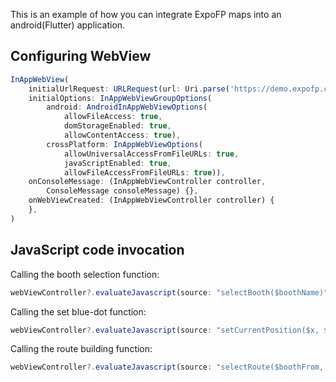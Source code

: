 This is an example of how you can integrate ExpoFP maps into an android(Flutter) application.

## Configuring WebView

```js
InAppWebView(
    initialUrlRequest: URLRequest(url: Uri.parse('https://demo.expofp.com')),
    initialOptions: InAppWebViewGroupOptions(
        android: AndroidInAppWebViewOptions(
            allowFileAccess: true,
            domStorageEnabled: true,
            allowContentAccess: true),
        crossPlatform: InAppWebViewOptions(
            allowUniversalAccessFromFileURLs: true,
            javaScriptEnabled: true,
            allowFileAccessFromFileURLs: true)),
    onConsoleMessage: (InAppWebViewController controller,
        ConsoleMessage consoleMessage) {},
    onWebViewCreated: (InAppWebViewController controller) {
    },
)
```
## JavaScript code invocation

Calling the booth selection function:

```js
webViewController?.evaluateJavascript(source: "selectBooth($boothName)");
```

Calling the set blue-dot function:

```js
webViewController?.evaluateJavascript(source: "setCurrentPosition($x, $y, $focus)");
```

Calling the route building function:

```js
webViewController?.evaluateJavascript(source: "selectRoute($boothFrom, $boothTo, $exceptUnAccessible)");
```

